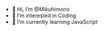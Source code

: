 - 👋 Hi, I’m @Mikuhimono
- 👀 I’m interested in Coding
- 🌱 I’m currently learning JavaScript

<!---
Mikuhimono/Mikuhimono is a ✨ special ✨ repository because its `README.md` (this file) appears on your GitHub profile.
You can click the Preview link to take a look at your changes.
--->
